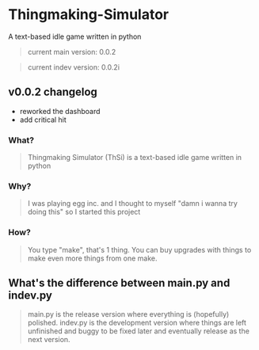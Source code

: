 # Thingmaking-Simulator
A text-based idle game written in python
> current main version: 0.0.2

> current indev version: 0.0.2i

## v0.0.2 changelog
- reworked the dashboard
- add critical hit

### What?
> Thingmaking Simulator (ThSi) is a text-based idle game written in python

### Why?
> I was playing egg inc. and I thought to myself "damn i wanna try doing this" so I started this project

### How?
> You type "make", that's 1 thing. You can buy upgrades with things to make even more things from one make.

## What's the difference between main.py and indev.py
> main.py is the release version where everything is (hopefully) polished. indev.py is the development version where things are left unfinished and buggy to be fixed later and eventually release as the next version.
